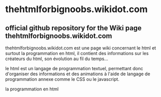 # thehtmlforbignoobs.wikidot.com

## official github repository for the Wiki page thehtmlforbignoobs.wikidot.com

thehtmlforbignoobs.wikidot.com est une page wiki concernant le html et surtout la programmation en html, il contient des informations sur les créateurs du html, son évolution au fil du temps...

le html est un langage de programmation textuel, permettant donc d'organiser des informations et des animations à l'aide de langage de programmation annexe comme le CSS ou le javascript.

la programmation en html
